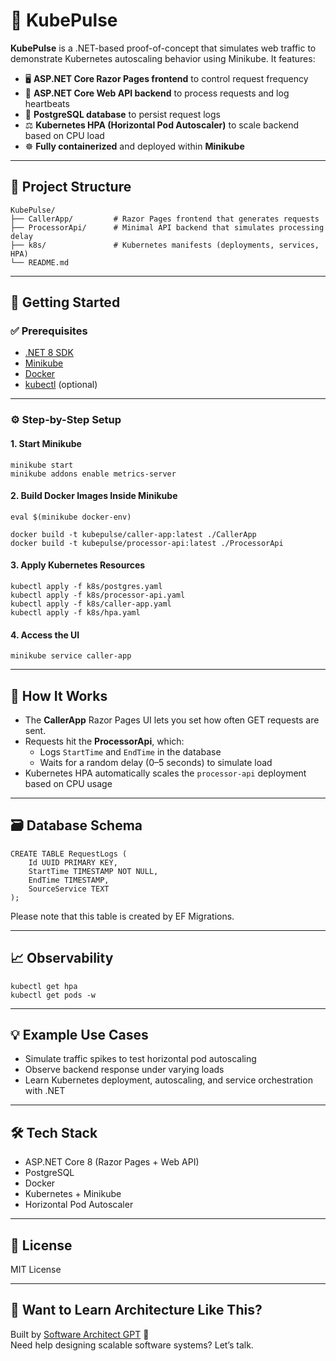 # 🚀 KubePulse

**KubePulse** is a .NET-based proof-of-concept that simulates web traffic to demonstrate Kubernetes autoscaling behavior using Minikube. It features:

* 🖥️ **ASP.NET Core Razor Pages frontend** to control request frequency
* 🧠 **ASP.NET Core Web API backend** to process requests and log heartbeats
* 🐘 **PostgreSQL database** to persist request logs
* ⚖️ **Kubernetes HPA (Horizontal Pod Autoscaler)** to scale backend based on CPU load
* ☸️ **Fully containerized** and deployed within **Minikube**

* * *

## 📁 Project Structure

    KubePulse/
    ├── CallerApp/         # Razor Pages frontend that generates requests
    ├── ProcessorApi/      # Minimal API backend that simulates processing delay
    ├── k8s/               # Kubernetes manifests (deployments, services, HPA)
    └── README.md
    

* * *

## 🚀 Getting Started

### ✅ Prerequisites

* [.NET 8 SDK](https://dotnet.microsoft.com/)
* [Minikube](https://minikube.sigs.k8s.io/)
* [Docker](https://www.docker.com/)
* [kubectl](https://kubernetes.io/docs/tasks/tools/) (optional)

* * *

### ⚙️ Step-by-Step Setup

#### 1\. Start Minikube

    minikube start
    minikube addons enable metrics-server
    

#### 2\. Build Docker Images Inside Minikube

    eval $(minikube docker-env)
    
    docker build -t kubepulse/caller-app:latest ./CallerApp
    docker build -t kubepulse/processor-api:latest ./ProcessorApi
    

#### 3\. Apply Kubernetes Resources

    kubectl apply -f k8s/postgres.yaml
    kubectl apply -f k8s/processor-api.yaml
    kubectl apply -f k8s/caller-app.yaml
    kubectl apply -f k8s/hpa.yaml
    

#### 4\. Access the UI

    minikube service caller-app
    

* * *

## 🧠 How It Works

* The **CallerApp** Razor Pages UI lets you set how often GET requests are sent.
* Requests hit the **ProcessorApi**, which:
  * Logs `StartTime` and `EndTime` in the database
  * Waits for a random delay (0–5 seconds) to simulate load
* Kubernetes HPA automatically scales the `processor-api` deployment based on CPU usage

* * *

## 🗃️ Database Schema

    CREATE TABLE RequestLogs (
        Id UUID PRIMARY KEY,
        StartTime TIMESTAMP NOT NULL,
        EndTime TIMESTAMP,
        SourceService TEXT
    );

Please note that this table is created by EF Migrations.

* * *

## 📈 Observability

    kubectl get hpa
    kubectl get pods -w
    

* * *

## 💡 Example Use Cases

* Simulate traffic spikes to test horizontal pod autoscaling
* Observe backend response under varying loads
* Learn Kubernetes deployment, autoscaling, and service orchestration with .NET

* * *

## 🛠 Tech Stack

* ASP.NET Core 8 (Razor Pages + Web API)
* PostgreSQL
* Docker
* Kubernetes + Minikube
* Horizontal Pod Autoscaler

* * *

## 📄 License

MIT License

* * *

## 🧠 Want to Learn Architecture Like This?

Built by [Software Architect GPT](https://sammuti.com) 🤖  
Need help designing scalable software systems? Let’s talk.
